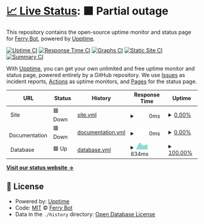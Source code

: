 # [📈 Live Status](https://status.ferry.cf): <!--live status--> **🟧 Partial outage**

This repository contains the open-source uptime monitor and status page for [Ferry Bot](https://ferry.cf/invite), powered by [Upptime](https://github.com/upptime/upptime).

[![Uptime CI](https://github.com/ferry-develops/status-page/workflows/Uptime%20CI/badge.svg)](https://github.com/ferry-develops/status-page/actions?query=workflow%3A%22Uptime+CI%22)
[![Response Time CI](https://github.com/ferry-develops/status-page/workflows/Response%20Time%20CI/badge.svg)](https://github.com/ferry-develops/status-page/actions?query=workflow%3A%22Response+Time+CI%22)
[![Graphs CI](https://github.com/ferry-develops/status-page/workflows/Graphs%20CI/badge.svg)](https://github.com/ferry-develops/status-page/actions?query=workflow%3A%22Graphs+CI%22)
[![Static Site CI](https://github.com/ferry-develops/status-page/workflows/Static%20Site%20CI/badge.svg)](https://github.com/ferry-develops/status-page/actions?query=workflow%3A%22Static+Site+CI%22)
[![Summary CI](https://github.com/ferry-develops/status-page/workflows/Summary%20CI/badge.svg)](https://github.com/ferry-develops/status-page/actions?query=workflow%3A%22Summary+CI%22)

With [Upptime](https://upptime.js.org), you can get your own unlimited and free uptime monitor and status page, powered entirely by a GitHub repository. We use [Issues](https://github.com/ferry-develops/status-page/issues) as incident reports, [Actions](https://github.com/ferry-develops/status-page/actions) as uptime monitors, and [Pages](https://status.ferry.cf) for the status page.

<!--start: status pages-->
<!-- This summary is generated by Upptime (https://github.com/upptime/upptime) -->
<!-- Do not edit this manually, your changes will be overwritten -->
<!-- prettier-ignore -->
| URL | Status | History | Response Time | Uptime |
| --- | ------ | ------- | ------------- | ------ |
| <img alt="" src="https://icons.duckduckgo.com/ip3/null.ico" height="13"> Site | 🟥 Down | [site.yml](https://github.com/ferry-develops/status-page/commits/HEAD/history/site.yml) | <details><summary><img alt="Response time graph" src="./graphs/site/response-time-week.png" height="20"> 0ms</summary><br><a href="https://status.ferry.cf/history/site"><img alt="Response time 880" src="https://img.shields.io/endpoint?url=https%3A%2F%2Fraw.githubusercontent.com%2Fferry-develops%2Fstatus-page%2FHEAD%2Fapi%2Fsite%2Fresponse-time.json"></a><br><a href="https://status.ferry.cf/history/site"><img alt="24-hour response time 0" src="https://img.shields.io/endpoint?url=https%3A%2F%2Fraw.githubusercontent.com%2Fferry-develops%2Fstatus-page%2FHEAD%2Fapi%2Fsite%2Fresponse-time-day.json"></a><br><a href="https://status.ferry.cf/history/site"><img alt="7-day response time 0" src="https://img.shields.io/endpoint?url=https%3A%2F%2Fraw.githubusercontent.com%2Fferry-develops%2Fstatus-page%2FHEAD%2Fapi%2Fsite%2Fresponse-time-week.json"></a><br><a href="https://status.ferry.cf/history/site"><img alt="30-day response time 0" src="https://img.shields.io/endpoint?url=https%3A%2F%2Fraw.githubusercontent.com%2Fferry-develops%2Fstatus-page%2FHEAD%2Fapi%2Fsite%2Fresponse-time-month.json"></a><br><a href="https://status.ferry.cf/history/site"><img alt="1-year response time 842" src="https://img.shields.io/endpoint?url=https%3A%2F%2Fraw.githubusercontent.com%2Fferry-develops%2Fstatus-page%2FHEAD%2Fapi%2Fsite%2Fresponse-time-year.json"></a></details> | <details><summary><a href="https://status.ferry.cf/history/site">0.00%</a></summary><a href="https://status.ferry.cf/history/site"><img alt="All-time uptime 55.36%" src="https://img.shields.io/endpoint?url=https%3A%2F%2Fraw.githubusercontent.com%2Fferry-develops%2Fstatus-page%2FHEAD%2Fapi%2Fsite%2Fuptime.json"></a><br><a href="https://status.ferry.cf/history/site"><img alt="24-hour uptime 0.00%" src="https://img.shields.io/endpoint?url=https%3A%2F%2Fraw.githubusercontent.com%2Fferry-develops%2Fstatus-page%2FHEAD%2Fapi%2Fsite%2Fuptime-day.json"></a><br><a href="https://status.ferry.cf/history/site"><img alt="7-day uptime 0.00%" src="https://img.shields.io/endpoint?url=https%3A%2F%2Fraw.githubusercontent.com%2Fferry-develops%2Fstatus-page%2FHEAD%2Fapi%2Fsite%2Fuptime-week.json"></a><br><a href="https://status.ferry.cf/history/site"><img alt="30-day uptime 0.00%" src="https://img.shields.io/endpoint?url=https%3A%2F%2Fraw.githubusercontent.com%2Fferry-develops%2Fstatus-page%2FHEAD%2Fapi%2Fsite%2Fuptime-month.json"></a><br><a href="https://status.ferry.cf/history/site"><img alt="1-year uptime 31.55%" src="https://img.shields.io/endpoint?url=https%3A%2F%2Fraw.githubusercontent.com%2Fferry-develops%2Fstatus-page%2FHEAD%2Fapi%2Fsite%2Fuptime-year.json"></a></details>
| <img alt="" src="https://icons.duckduckgo.com/ip3/null.ico" height="13"> Documentation | 🟥 Down | [documentation.yml](https://github.com/ferry-develops/status-page/commits/HEAD/history/documentation.yml) | <details><summary><img alt="Response time graph" src="./graphs/documentation/response-time-week.png" height="20"> 0ms</summary><br><a href="https://status.ferry.cf/history/documentation"><img alt="Response time 481" src="https://img.shields.io/endpoint?url=https%3A%2F%2Fraw.githubusercontent.com%2Fferry-develops%2Fstatus-page%2FHEAD%2Fapi%2Fdocumentation%2Fresponse-time.json"></a><br><a href="https://status.ferry.cf/history/documentation"><img alt="24-hour response time 0" src="https://img.shields.io/endpoint?url=https%3A%2F%2Fraw.githubusercontent.com%2Fferry-develops%2Fstatus-page%2FHEAD%2Fapi%2Fdocumentation%2Fresponse-time-day.json"></a><br><a href="https://status.ferry.cf/history/documentation"><img alt="7-day response time 0" src="https://img.shields.io/endpoint?url=https%3A%2F%2Fraw.githubusercontent.com%2Fferry-develops%2Fstatus-page%2FHEAD%2Fapi%2Fdocumentation%2Fresponse-time-week.json"></a><br><a href="https://status.ferry.cf/history/documentation"><img alt="30-day response time 0" src="https://img.shields.io/endpoint?url=https%3A%2F%2Fraw.githubusercontent.com%2Fferry-develops%2Fstatus-page%2FHEAD%2Fapi%2Fdocumentation%2Fresponse-time-month.json"></a><br><a href="https://status.ferry.cf/history/documentation"><img alt="1-year response time 449" src="https://img.shields.io/endpoint?url=https%3A%2F%2Fraw.githubusercontent.com%2Fferry-develops%2Fstatus-page%2FHEAD%2Fapi%2Fdocumentation%2Fresponse-time-year.json"></a></details> | <details><summary><a href="https://status.ferry.cf/history/documentation">0.00%</a></summary><a href="https://status.ferry.cf/history/documentation"><img alt="All-time uptime 65.86%" src="https://img.shields.io/endpoint?url=https%3A%2F%2Fraw.githubusercontent.com%2Fferry-develops%2Fstatus-page%2FHEAD%2Fapi%2Fdocumentation%2Fuptime.json"></a><br><a href="https://status.ferry.cf/history/documentation"><img alt="24-hour uptime 0.00%" src="https://img.shields.io/endpoint?url=https%3A%2F%2Fraw.githubusercontent.com%2Fferry-develops%2Fstatus-page%2FHEAD%2Fapi%2Fdocumentation%2Fuptime-day.json"></a><br><a href="https://status.ferry.cf/history/documentation"><img alt="7-day uptime 0.00%" src="https://img.shields.io/endpoint?url=https%3A%2F%2Fraw.githubusercontent.com%2Fferry-develops%2Fstatus-page%2FHEAD%2Fapi%2Fdocumentation%2Fuptime-week.json"></a><br><a href="https://status.ferry.cf/history/documentation"><img alt="30-day uptime 0.00%" src="https://img.shields.io/endpoint?url=https%3A%2F%2Fraw.githubusercontent.com%2Fferry-develops%2Fstatus-page%2FHEAD%2Fapi%2Fdocumentation%2Fuptime-month.json"></a><br><a href="https://status.ferry.cf/history/documentation"><img alt="1-year uptime 47.63%" src="https://img.shields.io/endpoint?url=https%3A%2F%2Fraw.githubusercontent.com%2Fferry-develops%2Fstatus-page%2FHEAD%2Fapi%2Fdocumentation%2Fuptime-year.json"></a></details>
| <img alt="" src="https://icons.duckduckgo.com/ip3/null.ico" height="13"> Database | 🟩 Up | [database.yml](https://github.com/ferry-develops/status-page/commits/HEAD/history/database.yml) | <details><summary><img alt="Response time graph" src="./graphs/database/response-time-week.png" height="20"> 834ms</summary><br><a href="https://status.ferry.cf/history/database"><img alt="Response time 825" src="https://img.shields.io/endpoint?url=https%3A%2F%2Fraw.githubusercontent.com%2Fferry-develops%2Fstatus-page%2FHEAD%2Fapi%2Fdatabase%2Fresponse-time.json"></a><br><a href="https://status.ferry.cf/history/database"><img alt="24-hour response time 1084" src="https://img.shields.io/endpoint?url=https%3A%2F%2Fraw.githubusercontent.com%2Fferry-develops%2Fstatus-page%2FHEAD%2Fapi%2Fdatabase%2Fresponse-time-day.json"></a><br><a href="https://status.ferry.cf/history/database"><img alt="7-day response time 834" src="https://img.shields.io/endpoint?url=https%3A%2F%2Fraw.githubusercontent.com%2Fferry-develops%2Fstatus-page%2FHEAD%2Fapi%2Fdatabase%2Fresponse-time-week.json"></a><br><a href="https://status.ferry.cf/history/database"><img alt="30-day response time 794" src="https://img.shields.io/endpoint?url=https%3A%2F%2Fraw.githubusercontent.com%2Fferry-develops%2Fstatus-page%2FHEAD%2Fapi%2Fdatabase%2Fresponse-time-month.json"></a><br><a href="https://status.ferry.cf/history/database"><img alt="1-year response time 834" src="https://img.shields.io/endpoint?url=https%3A%2F%2Fraw.githubusercontent.com%2Fferry-develops%2Fstatus-page%2FHEAD%2Fapi%2Fdatabase%2Fresponse-time-year.json"></a></details> | <details><summary><a href="https://status.ferry.cf/history/database">100.00%</a></summary><a href="https://status.ferry.cf/history/database"><img alt="All-time uptime 99.96%" src="https://img.shields.io/endpoint?url=https%3A%2F%2Fraw.githubusercontent.com%2Fferry-develops%2Fstatus-page%2FHEAD%2Fapi%2Fdatabase%2Fuptime.json"></a><br><a href="https://status.ferry.cf/history/database"><img alt="24-hour uptime 100.00%" src="https://img.shields.io/endpoint?url=https%3A%2F%2Fraw.githubusercontent.com%2Fferry-develops%2Fstatus-page%2FHEAD%2Fapi%2Fdatabase%2Fuptime-day.json"></a><br><a href="https://status.ferry.cf/history/database"><img alt="7-day uptime 100.00%" src="https://img.shields.io/endpoint?url=https%3A%2F%2Fraw.githubusercontent.com%2Fferry-develops%2Fstatus-page%2FHEAD%2Fapi%2Fdatabase%2Fuptime-week.json"></a><br><a href="https://status.ferry.cf/history/database"><img alt="30-day uptime 100.00%" src="https://img.shields.io/endpoint?url=https%3A%2F%2Fraw.githubusercontent.com%2Fferry-develops%2Fstatus-page%2FHEAD%2Fapi%2Fdatabase%2Fuptime-month.json"></a><br><a href="https://status.ferry.cf/history/database"><img alt="1-year uptime 100.00%" src="https://img.shields.io/endpoint?url=https%3A%2F%2Fraw.githubusercontent.com%2Fferry-develops%2Fstatus-page%2FHEAD%2Fapi%2Fdatabase%2Fuptime-year.json"></a></details>

<!--end: status pages-->

[**Visit our status website →**](https://status.ferry.cf)

## 📄 License

- Powered by: [Upptime](https://github.com/upptime/upptime)
- Code: [MIT](./LICENSE) © [Ferry Bot](https://ferry.cf/invite)
- Data in the `./history` directory: [Open Database License](https://opendatacommons.org/licenses/odbl/1-0/)
